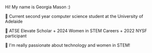 Hi! My name is Georgia Mason :)

  📗 Current second year computer science student at the University of Adelaide

  🤍 ATSE Elevate Scholar + 2024 Women in STEM Careers + 2022 NYSF participant

  💫 I'm really passionate about technology and women in STEM! 

